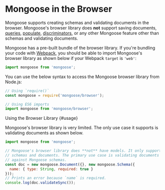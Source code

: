 # Mongoose in the Browser

Mongoose supports creating schemas and validating documents in the browser.
Mongoose's browser library does **not** support saving documents, [queries](http://mongoosejs.com/docs/queries.html), [populate](http://mongoosejs.com/docs/populate.html), [discriminators](http://mongoosejs.com/docs/discriminators.html), or any other Mongoose feature other than schemas and validating documents.

Mongoose has a pre-built bundle of the browser library. If you're bundling your code with [Webpack](https://webpack.js.org/), you should be able to import Mongoose's browser library as shown below if your Webpack `target` is `'web'`:

```javascript
import mongoose from 'mongoose';
```

You can use the below syntax to access the Mongoose browser library from Node.js:

```javascript
// Using `require()`
const mongoose = require('mongoose/browser');

// Using ES6 imports
import mongoose from 'mongoose/browser';
```

Using the Browser Library {#usage}

Mongoose's browser library is very limited. The only use case it supports is validating documents as shown below.

```javascript
import mongoose from 'mongoose';

// Mongoose's browser library does **not** have models. It only supports
// schemas and documents. The primary use case is validating documents
// against Mongoose schemas.
const doc = new mongoose.Document({}, new mongoose.Schema({
  name: { type: String, required: true }
}));
// Prints an error because `name` is required.
console.log(doc.validateSync());
```
